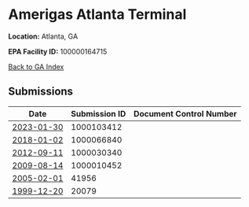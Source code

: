 # Amerigas Atlanta Terminal

**Location:** Atlanta, GA

**EPA Facility ID:** 100000164715

[Back to GA Index](../../index.md)

## Submissions

| Date | Submission ID | Document Control Number |
|------|--------------|-------------------------|
| [2023-01-30](submissions/1000103412.md) | 1000103412 |  |
| [2018-01-02](submissions/1000066840.md) | 1000066840 |  |
| [2012-09-11](submissions/1000030340.md) | 1000030340 |  |
| [2009-08-14](submissions/1000010452.md) | 1000010452 |  |
| [2005-02-01](submissions/41956.md) | 41956 |  |
| [1999-12-20](submissions/20079.md) | 20079 |  |
